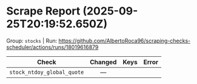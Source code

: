 # Scrape Report (2025-09-25T20:19:52.650Z)

Group: `stocks`  |  Run: https://github.com/AlbertoRoca96/scraping-checks-scheduler/actions/runs/18019616879

| Check | Changed | Keys | Error |
|---|:---:|:--|:--|
| `stock_ntdoy_global_quote` | — |  |  |
